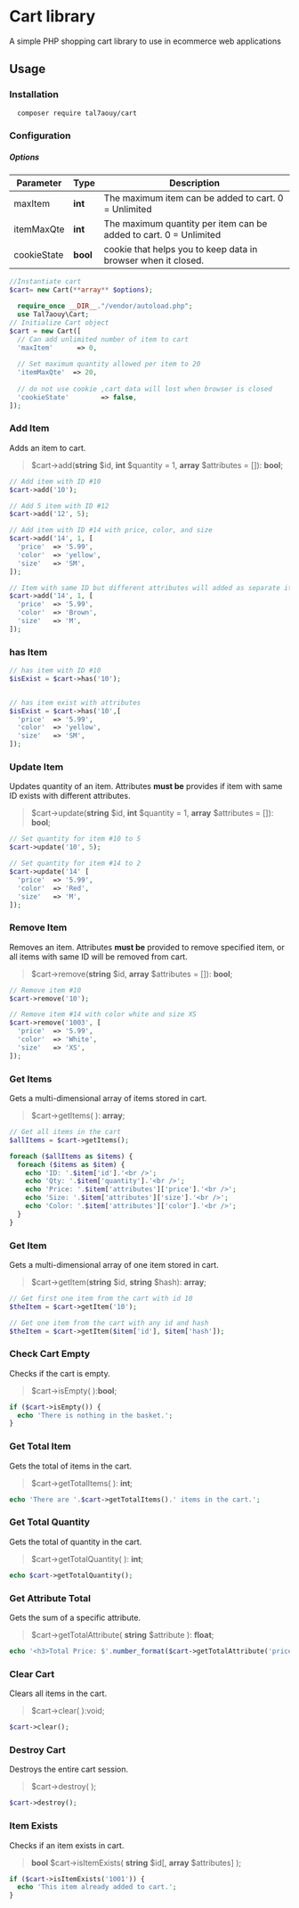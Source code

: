 # Cart library
A simple PHP shopping cart library to use in ecommerce web applications

## Usage
### Installation
```sh 
  composer require tal7aouy/cart
  ```
### Configuration

##### Options

| Parameter       | Type     | Description                                                            |
| --------------- | -------- | ---------------------------------------------------------------------- |
| maxItem         | **int**  | The maximum item can be added to cart. 0 = Unlimited                   |
| itemMaxQte      | **int**  | The maximum quantity per item can be added to cart. 0 = Unlimited      |
| cookieState     | **bool** |  cookie that helps you to keep data in browser when it closed.         |

```php
//Instantiate cart 
$cart= new Cart(**array** $options);
```


```php
  require_once __DIR__."/vendor/autoload.php";
  use Tal7aouy\Cart;
// Initialize Cart object
$cart = new Cart([
  // Can add unlimited number of item to cart
  'maxItem'      => 0,
  
  // Set maximum quantity allowed per item to 20
  'itemMaxQte'  => 20,
  
  // do not use cookie ,cart data will lost when browser is closed
  'cookieState'        => false,
]);
```



### Add Item

Adds an item to cart.

> $cart->add(**string** $id, **int** $quantity = 1, **array** $attributes = []): **bool**;

```php
// Add item with ID #10
$cart->add('10');

// Add 5 item with ID #12
$cart->add('12', 5);

// Add item with ID #14 with price, color, and size
$cart->add('14', 1, [
  'price'  => '5.99',
  'color'  => 'yellow',
  'size'   => 'SM',
]);

// Item with same ID but different attributes will added as separate item in cart
$cart->add('14', 1, [
  'price'  => '5.99',
  'color'  => 'Brown',
  'size'   => 'M',
]);
```
### has Item

```php
// has item with ID #10
$isExist = $cart->has('10');


// has item exist with attributes
$isExist = $cart->has('10',[
  'price'  => '5.99',
  'color'  => 'yellow',
  'size'   => 'SM',
]);

```


### Update Item

Updates quantity of an item. Attributes **must be** provides if item with same ID exists with different attributes.

> $cart->update(**string** $id, **int** $quantity = 1, **array** $attributes = []): **bool**;

```php
// Set quantity for item #10 to 5
$cart->update('10', 5);

// Set quantity for item #14 to 2
$cart->update('14' [
  'price'  => '5.99',
  'color'  => 'Red',
  'size'   => 'M',
]);
```



### Remove Item

Removes an item. Attributes **must be** provided to remove specified item, or all items with same ID will be removed from cart.

> $cart->remove(**string** $id, **array** $attributes = []): **bool**;

```php
// Remove item #10
$cart->remove('10');

// Remove item #14 with color white and size XS
$cart->remove('1003', [
  'price'  => '5.99',
  'color'  => 'White',
  'size'   => 'XS',
]);
```



### Get Items

Gets a multi-dimensional array of items stored in cart.

> $cart->getItems( ): **array**;

```php
// Get all items in the cart
$allItems = $cart->getItems();

foreach ($allItems as $items) {
  foreach ($items as $item) {
    echo 'ID: '.$item['id'].'<br />';
    echo 'Qty: '.$item['quantity'].'<br />';
    echo 'Price: '.$item['attributes']['price'].'<br />';
    echo 'Size: '.$item['attributes']['size'].'<br />';
    echo 'Color: '.$item['attributes']['color'].'<br />';
  }
}
```


### Get Item

Gets a multi-dimensional array of one item stored in cart.

> $cart->getItem(**string** $id, **string** $hash): **array**;

```php
// Get first one item from the cart with id 10
$theItem = $cart->getItem('10');

// Get one item from the cart with any id and hash
$theItem = $cart->getItem($item['id'], $item['hash']);
```



### Check Cart Empty

Checks if the cart is empty.

> $cart->isEmpty( ):**bool**;

```php
if ($cart->isEmpty()) {
  echo 'There is nothing in the basket.';
}
```



### Get Total Item

Gets the total of items in the cart.

> $cart->getTotalItems( ): **int**;

```php
echo 'There are '.$cart->getTotalItems().' items in the cart.';
```



### Get Total Quantity

Gets the total of quantity in the cart.

> $cart->getTotalQuantity( ): **int**;

```php
echo $cart->getTotalQuantity();
```



### Get Attribute Total

Gets the sum of a specific attribute.

> $cart->getTotalAttribute( **string** $attribute ): **float**;

```php
echo '<h3>Total Price: $'.number_format($cart->getTotalAttribute('price'), 2, '.', ',').'</h3>';
```



### Clear Cart

Clears all items in the cart.

> $cart->clear( ):void;

```php
$cart->clear();
```



### Destroy Cart

Destroys the entire cart session.

> \$cart->destroy( );

```php
$cart->destroy();
```



### Item Exists

Checks if an item exists in cart.

> **bool** \$cart->isItemExists( **string** \$id\[, **array** \$attributes\] );

```php
if ($cart->isItemExists('1001')) {
  echo 'This item already added to cart.';
}
```


